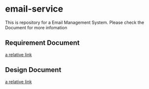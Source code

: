 # email-service
This is repository for a Email Management System. Please check the Document for more infomation

## Requirement Document
[a relative link](./Document/RequirementDocument.md)

## Design Document
[a relative link](./Document/DesignDocument.md)